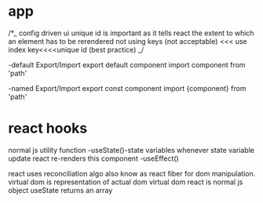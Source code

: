 # app

/\*_
config driven ui
unique id is important as it tells react the extent to which an element has to be rerendered
not using keys (not acceptable) <<< use index key<<<<unique id (best practice)
_/

-default Export/Import
export default component
import component from 'path'

-named Export/Import
export const component
import {component} from 'path'

# react hooks

normal js utility function
-useState()-state variables
whenever state variable update react re-renders this component
-useEffect()

react uses reconciliation algo also know as react fiber for dom manipulation.
virtual dom is representation of actual dom
virtual dom react is normal js object
useState returns an array 

